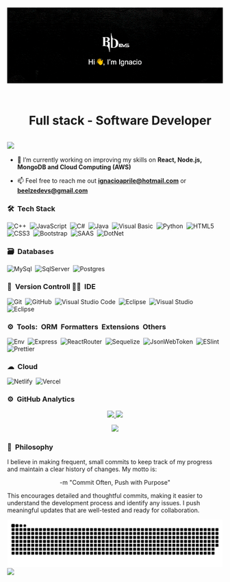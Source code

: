 <div style="display:flex; justify-content:center;" >

![alt README header](/carta%20presentacion.png)

</div>

<div id="user-content-toc">
  <ul align="center">
    <summary><h1 style="display: inline-block; border-bottom:0px;">Full stack - Software Developer</h1></summary>
  </ul>
</div>
<!--horizontal divider(gif with gradiant)-->
<div>
<img src="https://user-images.githubusercontent.com/73097560/115834477-dbab4500-a447-11eb-908a-139a6edaec5c.gif">
</div>
<div align="left">

- 🌱 I’m currently working on improving my skills on **React, Node.js, MongoDB and Cloud Computing (AWS)**

- 📫 Feel free to reach me out **ignacioaprile@hotmail.com** or **beelzedevs@gmail.com**
</div>

<div>

### 🛠 &nbsp;Tech Stack

![C++](https://img.shields.io/badge/c++-%2300599C.svg?style=for-the-badge&logo=c%2B%2B&logoColor=white)&nbsp;
![JavaScript](https://img.shields.io/badge/javascript-%23323330.svg?style=for-the-badge&logo=javascript&logoColor=%23F7DF1E)&nbsp;
![C#](https://img.shields.io/badge/C%23-512BD4?style=for-the-badge&logo=csharp&logoColor=white)&nbsp;
![Java](https://img.shields.io/badge/java-%23ED8B00.svg?style=for-the-badge&logo=openjdk&logoColor=red)&nbsp;
![Visual Basic](https://img.shields.io/badge/VisualBasic-007ACC?style=for-the-badge&logo=visualbasic&logoColor=white)&nbsp;
![Python](https://img.shields.io/badge/python-3670A0?style=for-the-badge&logo=python&logoColor=ffdd54)&nbsp;
![HTML5](https://img.shields.io/badge/html5-%23E34F26.svg?style=for-the-badge&logo=html5&logoColor=white)&nbsp;
![CSS3](https://img.shields.io/badge/css3-%231572B6.svg?style=for-the-badge&logo=css3&logoColor=white)&nbsp;
![Bootstrap](https://img.shields.io/badge/bootstrap-%23563D7C.svg?style=for-the-badge&logo=bootstrap&logoColor=white)&nbsp;
![SAAS](https://img.shields.io/badge/Sass-CC6699?style=for-the-badge&logo=sass&logoColor=white)&nbsp;
![DotNet](https://img.shields.io/badge/.Net-512BD4?style=for-the-badge&logo=dotnet&logoColor=white)&nbsp;

### 🗃 &nbsp;Databases

![MySql](https://img.shields.io/badge/MySQL-005C84?style=for-the-badge&logo=mysql&logoColor=white)&nbsp;
![SqlServer](https://img.shields.io/badge/Microsoft_SQL_Server-CC2927?style=for-the-badge&logo=microsoft-sql-server&logoColor=black)&nbsp;
![Postgres](https://img.shields.io/badge/PostgreSQL-316192?style=for-the-badge&logo=postgresql&logoColor=white)&nbsp;

### 🧰 &nbsp;Version Controll 👩‍💻 &nbsp;IDE 

![Git](https://img.shields.io/badge/git-%23F05033.svg?style=for-the-badge&logo=git&logoColor=white)&nbsp;
![GitHub](https://img.shields.io/badge/github-%23121011.svg?style=for-the-badge&logo=github&logoColor=white)&nbsp;
![Visual Studio Code](https://img.shields.io/badge/Visual%20Studio%20Code-0078d7.svg?style=for-the-badge&logo=visual-studio-code&logoColor=white)&nbsp;
![Eclipse](https://img.shields.io/badge/Eclipse-2C2255?style=for-the-badge&logo=eclipse&logoColor=white)&nbsp;
![Visual Studio](https://img.shields.io/badge/Visual_Studio-5C2D91?style=for-the-badge&logo=visual%20studio&logoColor=white)&nbsp;
![Eclipse](https://img.shields.io/badge/sublime_text-%23575757.svg?&style=for-the-badge&logo=sublime-text&logoColor=important)&nbsp;

### ⚙️ &nbsp;Tools: &nbsp;ORM &nbsp;Formatters &nbsp;Extensions &nbsp;Others
![Env](https://img.shields.io/badge/Dotenv-black?style=for-the-badge&logo=dotenv&logoColor=ECD53F)&nbsp;
![Express](https://img.shields.io/badge/Express.js-404D59?style=for-the-badge)&nbsp;
![ReactRouter](https://img.shields.io/badge/React_Router-CA4245?style=for-the-badge&logo=react-router&logoColor=white)&nbsp;
![Sequelize](https://img.shields.io/badge/sequelize-323330?style=for-the-badge&logo=sequelize&logoColor=blue)&nbsp;
![JsonWebToken](https://img.shields.io/badge/json%20web%20tokens-323330?style=for-the-badge&logo=json-web-tokens&logoColor=pink)&nbsp;
![ESlint](https://img.shields.io/badge/eslint-3A33D1?style=for-the-badge&logo=eslint&logoColor=white)&nbsp;
![Prettier](https://img.shields.io/badge/prettier-1A2C34?style=for-the-badge&logo=prettier&logoColor=F7BA3E)&nbsp;


### ☁ &nbsp;Cloud
![Netlify](https://img.shields.io/badge/Netlify-00C7B7?style=for-the-badge&logo=netlify&logoColor=white)&nbsp;
![Vercel](https://img.shields.io/badge/Vercel-000000?style=for-the-badge&logo=vercel&logoColor=white)&nbsp;


</div>

<!--- stats  -->
<div>

### ⚙️ &nbsp;GitHub Analytics

<p align="center">
  <a href="https://github.com/beelzedevs">
    <img height="180em" src="https://github-readme-stats-eight-theta.vercel.app/api?username=beelzedevs&show_icons=true&theme=vision-friendly-dark&include_all_commits=true&count_private=true"/>
  </a>
  <a href="https://github.com/beelzedevs">
    <img height="180em" src="https://github-readme-stats-eight-theta.vercel.app/api/top-langs/?username=beelzedevs&layout=compact&langs_count=8&theme=vision-friendly-dark"/>
  </a>
</p>
<div>
<p align="center">
  <img height="180em" src="https://github-readme-streak-stats.herokuapp.com/?user=beelzedevs&theme=vision-friendly-dark&hide_border=true"/>
</p>
<!--- stats (end) -->
</div>

<div align="left">

### 🐍 &nbsp;Philosophy

  <p align="left">I believe in making frequent, small commits to keep track of my progress and maintain a clear history of changes. My motto is:</p>
  <p align="center">-m "Commit Often, Push with Purpose"</p>
  <p align="left">This encourages detailed and thoughtful commits, making it easier to understand the development process and identify any issues. I push meaningful updates that are well-tested and ready for     
collaboration.</p>
  <div align="center">
   <a href="https://github.com/beelzedevs">
    <img src="https://github.com/1999AZZAR/1999AZZAR/blob/readme/resources/img/grid-snake.svg"
         alt="snake" /></a>
  </div>
</div>
 

<div>
<img src="https://user-images.githubusercontent.com/73097560/115834477-dbab4500-a447-11eb-908a-139a6edaec5c.gif">
</div>
